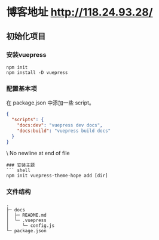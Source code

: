 # 博客地址 http://118.24.93.28/
## 初始化项目
### 安装vuepress
``` shell
npm init
npm install -D vuepress
```
### 配置基本项
在 package.json 中添加一些 script。
``` json
{
  "scripts": {
    "docs:dev": "vuepress dev docs",
    "docs:build": "vuepress build docs"
  }
}
```
\ No newline at end of file
```
### 安装主题
``` shell
npm init vuepress-theme-hope add [dir]
```
### 文件结构
``` text
.
├─ docs
│  ├─ README.md
│  └─ .vuepress
│     └─ config.js
└─ package.json

```